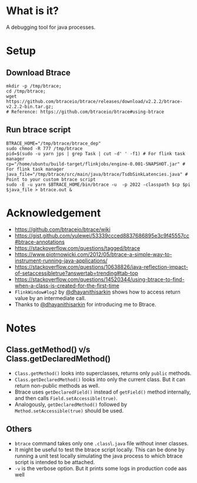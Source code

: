 # What is it?
A debugging tool for java processes.

# Setup
## Download Btrace 
```
mkdir -p /tmp/btrace;
cd /tmp/btrace;
wget https://github.com/btraceio/btrace/releases/download/v2.2.2/btrace-v2.2.2-bin.tar.gz;
# Reference: https://github.com/btraceio/btrace#using-btrace
```

## Run btrace script
```
BTRACE_HOME="/tmp/btrace/btrace_dep"
sudo chmod -R 777 /tmp/btrace
pid=$(sudo -u yarn jps | grep Task | cut -d' ' -f1) # For flink task manager
cp="/home/ubuntu/build-target/flinkjobs/engine-0.001-SNAPSHOT.jar" # For flink task manager
java_file="/tmp/btrace/src/main/java/btrace/TsdbSinkLatencies.java" # Point to your custom btrace script
sudo -E -u yarn $BTRACE_HOME/bin/btrace -u  -p 2022 -classpath $cp $pi $java_file > btrace.out &
```

# Acknowledgement

 - https://github.com/btraceio/btrace/wiki
 - https://gist.github.com/yulewei/53339ccced8837686895e3c9f45557cc#btrace-annotations
 - https://stackoverflow.com/questions/tagged/btrace
 - https://www.piotrnowicki.com/2012/05/btrace-a-simple-way-to-instrument-running-java-applications/
 - https://stackoverflow.com/questions/10638826/java-reflection-impact-of-setaccessibletrue?answertab=trending#tab-top
 - https://stackoverflow.com/questions/14520344/using-btrace-to-find-when-a-class-is-created-for-the-first-time
 - `FlinkWindow#log2` by [@dhayanithisarkin](https://github.com/dhayanithisarkin) shows how to access return value by an intermediate call.
 - Thanks to [@dhayanithisarkin](https://github.com/dhayanithisarkin) for introducing me to Btrace.

# Notes

## Class.getMethod() v/s Class.getDeclaredMethod()

- `Class.getMethod()` looks into superclasses, returns only `public` methods.
- `Class.getDeclaredMethod()` looks into only the current class. But it can return non-public methods as well.
- Btrace uses `getDeclaredField()` instead of `getField()` method internally, and then calls `Field.setAccessible(true)`. 
- Analogously, `getDeclaredMethod()` followed by `Method.setAccessible(true)` should be used.

## Others

- `btrace` command takes only one `.class`\\`.java` file without inner classes.
- It might be useful to test the btrace script locally. This can be done by running a unit test locally simulating the java process to which btrace script is intended to be attached.
- `-v` is the verbose option. But it prints some logs in production code aas well